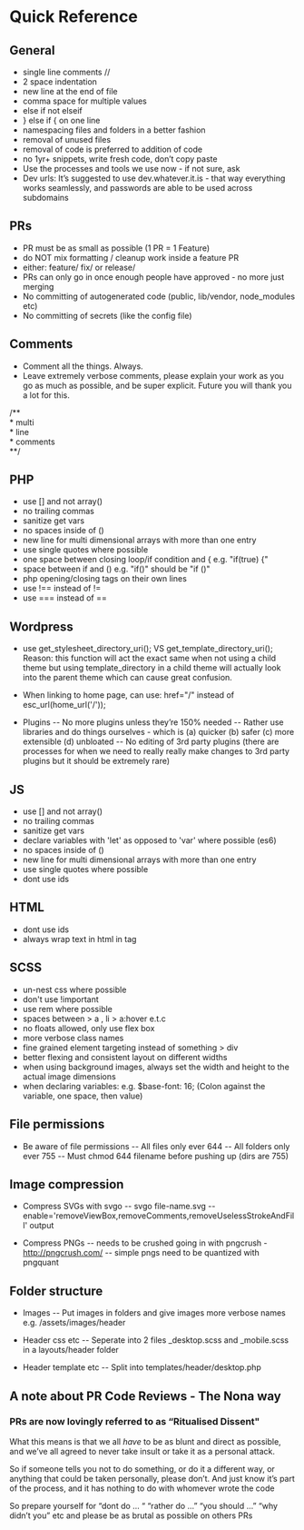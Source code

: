 # Quick Reference

## General
- single line comments //
- 2 space indentation
- new line at the end of file
- comma space for multiple values
- else if not elseif
- } else if { on one line
- namespacing files and folders in a better fashion
- removal of unused files
- removal of code is preferred to addition of code
- no 1yr+ snippets, write fresh code, don’t copy paste
- Use the processes and tools we use now - if not sure, ask
- Dev urls: It’s suggested to use dev.whatever.it.is - that way everything works seamlessly, and passwords are able to be used across subdomains

## PRs
- PR must be as small as possible (1 PR = 1 Feature)
- do NOT mix formatting / cleanup work inside a feature PR
- either: feature/ fix/ or release/
- PRs can only go in once enough people have approved - no more just merging
- No committing of autogenerated code (public, lib/vendor, node_modules etc)
- No committing of secrets (like the config file)

## Comments
- Comment all the things. Always.
- Leave extremely verbose comments, please explain your work as you go as much as possible, and be super explicit. Future you will thank you a lot for this.

/**  
\* multi  
\* line  
\* comments  
\**/

## PHP
- use [] and not array()
- no trailing commas
- sanitize get vars
- no spaces inside of ()
- new line for multi dimensional arrays with more than one entry
- use single quotes where possible
- one space between closing loop/if condition and { e.g. "if(true) {"
- space between if and () e.g. "if()" should be "if ()"
- php opening/closing tags on their own lines
- use !== instead of != 
- use === instead of ==

## Wordpress
- use get_stylesheet_directory_uri(); VS get_template_directory_uri();
Reason:  this function will act the exact same when not using a child theme but using template_directory in a child theme will actually look into the parent theme which can cause great confusion.

- When linking to home page, can use: href="/" instead of esc_url(home_url('/'));

- Plugins
-- No more plugins unless they’re 150% needed
-- Rather use libraries and do things ourselves - which is (a) quicker (b) safer (c) more extensible (d) unbloated
-- No editing of 3rd party plugins (there are processes for when we need to really really make changes to 3rd party plugins but it should be extremely rare)

## JS
- use [] and not array()
- no trailing commas
- sanitize get vars
- declare variables with 'let' as opposed to 'var' where possible (es6)
- no spaces inside of ()
- new line for multi dimensional arrays with more than one entry
- use single quotes where possible
- dont use ids

## HTML
- dont use ids
- always wrap text in html in tag

## SCSS
- un-nest css where possible
- don't use !important
- use rem where possible
- spaces between > a , li > a:hover e.t.c
- no floats allowed, only use flex box
- more verbose class names
- fine grained element targeting instead of something > div
- better flexing and consistent layout on different widths
- when using background images, always set the width and height to the actual image dimensions 
- when declaring variables: e.g. $base-font: 16; (Colon against the variable, one space, then value)

## File permissions
- Be aware of file permissions
-- All files only ever 644
-- All folders only ever 755
-- Must chmod 644 filename before pushing up (dirs are 755)

## Image compression
- Compress SVGs with svgo
-- svgo file-name.svg --enable='removeViewBox,removeComments,removeUselessStrokeAndFill'
output

- Compress PNGs
-- needs to be crushed going in with pngcrush - http://pngcrush.com/
-- simple pngs need to be quantized with pngquant

## Folder structure
- Images
-- Put images in folders and give images more verbose names e.g. /assets/images/header

- Header css etc
-- Seperate into 2 files _desktop.scss and _mobile.scss in a layouts/header folder

- Header template etc
-- Split into templates/header/desktop.php

## A note about PR Code Reviews - The Nona way

### PRs are now lovingly referred to as “Ritualised Dissent"

What this means is that we all *have* to be as blunt and direct as possible, and we’ve all agreed to never take insult or take it as a personal attack.

So if someone tells you not to do something, or do it a different way, or anything that could be taken personally, please don’t. And just know it’s part of the process, and it has nothing to do with whomever wrote the code

So prepare yourself for “dont do … “ “rather do …” “you should …” “why didn’t you” etc and please be as brutal as possible on others PRs